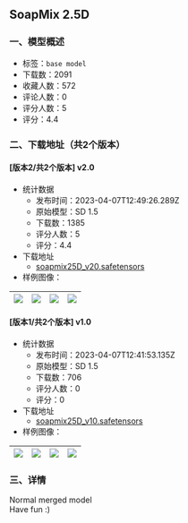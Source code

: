 ## SoapMix 2.5D
### 一、模型概述

- 标签：`base model`
- 下载数：2091
- 收藏人数：572
- 评论人数：0
- 评分人数：5
- 评分：4.4

### 二、下载地址（共2个版本）

#### [版本2/共2个版本] v2.0

- 统计数据
  - 发布时间：2023-04-07T12:49:26.289Z
  - 原始模型：SD 1.5
  - 下载数：1385
  - 评分人数：5
  - 评分：4.4
- 下载地址
  - [soapmix25D_v20.safetensors](https://civitai.com/api/download/models/39125)
- 样例图像：

| <img src="https://image.civitai.com/xG1nkqKTMzGDvpLrqFT7WA/256a50ad-7eac-47ec-e4ed-bf9f345cc600/width=450/433789.jpeg" /> | <img src="https://image.civitai.com/xG1nkqKTMzGDvpLrqFT7WA/2686f261-beb1-4dbc-cc9f-0cb8c6dc2e00/width=450/433228.jpeg" /> | <img src="https://image.civitai.com/xG1nkqKTMzGDvpLrqFT7WA/d0e364b4-3a53-4c8f-d248-3335dc23bd00/width=450/433785.jpeg" /> | <img src="https://image.civitai.com/xG1nkqKTMzGDvpLrqFT7WA/403ee504-d588-4117-6ccc-ef35c0022e00/width=450/433229.jpeg" /> |
| ---- | ---- | ---- | ---- |

#### [版本1/共2个版本] v1.0

- 统计数据
  - 发布时间：2023-04-07T12:41:53.135Z
  - 原始模型：SD 1.5
  - 下载数：706
  - 评分人数：0
  - 评分：0
- 下载地址
  - [soapmix25D_v10.safetensors](https://civitai.com/api/download/models/35949)
- 样例图像：

| <img src="https://image.civitai.com/xG1nkqKTMzGDvpLrqFT7WA/66387b3b-1ae1-4e70-2ec8-5cc93257b800/width=450/416945.jpeg" /> | <img src="https://image.civitai.com/xG1nkqKTMzGDvpLrqFT7WA/a16b5fd3-cfa4-4276-3f3c-3d82d543f800/width=450/416939.jpeg" /> | <img src="https://image.civitai.com/xG1nkqKTMzGDvpLrqFT7WA/8d953ffc-6969-4340-5328-9001d0121e00/width=450/416946.jpeg" /> | <img src="https://image.civitai.com/xG1nkqKTMzGDvpLrqFT7WA/88a992a8-37b2-487b-f0e7-8e5c97b9cf00/width=450/416938.jpeg" /> |
| ---- | ---- | ---- | ---- |


### 三、详情
<p>Normal merged model<br />Have fun :)</p>